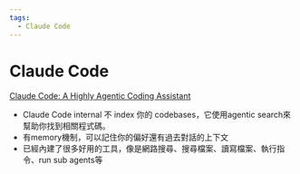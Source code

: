 ```yaml
---
tags:
  - Claude Code
---
```

# Claude Code

[Claude Code: A Highly Agentic Coding Assistant](https://www.deeplearning.ai/short-courses/claude-code-a-highly-agentic-coding-assistant/)

- Claude Code internal 不 index 你的 codebases，它使用agentic search來幫助你找到相關程式碼。
- 有memory機制，可以記住你的偏好還有過去對話的上下文
- 已經內建了很多好用的工具，像是網路搜尋、搜尋檔案、讀寫檔案、執行指令、run sub agents等